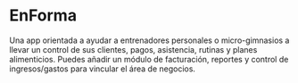# EnForma

Una app orientada a ayudar a entrenadores personales o micro-gimnasios a llevar un control de sus clientes, pagos, asistencia, rutinas y planes alimenticios. Puedes añadir un módulo de facturación, reportes y control de ingresos/gastos para vincular el área de negocios.

